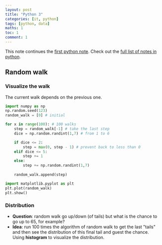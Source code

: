 ```yaml
---
layout: post
title: "Python 3"
categories: [it, python]
tags: [python, data]
maths: 1
toc: 1
comment: 1
---
```


This note continues the [first python note](/python-note-1). Check out the [full list of notes in python](/tags#python).

## Random walk

### Visualize the walk

The current walk depends on the previous one.

~~~ python
import numpy as np
np.random.seed(123)
random_walk = [0] # initial

for x in range(100): # 100 walks
	step = random_walk[-1] # take the last step
	dice = np.random.randint(1,7) # from 1 to 6

	if dice <= 2:
		step = max(0, step - 1) # prevent back to less than 0
	elif dice <= 5:
		step += 1
	else:
		step += np.random.randint(1,7)
	
	random_walk.append(step)

import matplotlib.pyplot as plt
plt.plot(random_walk)
plt.show()
~~~

### Distribution

- **Question**: random walk go up/down (of tails) but what is the chance to go up to 65, for example?
- **Idea**: run 100 times the algorithm of random walk to get the last "tails" and then see the distribution of this final tail and guest the chance. Using **histogram** to visualize the distribution.

